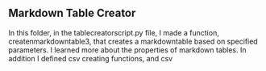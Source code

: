 ## Markdown Table Creator

In this folder, in the tablecreatorscript.py file, I made a function, createnmarkdowntable3, that creates a markdowntable based on specified parameters. I learned more about the properties of markdown tables. In addition I defined csv creating functions, and csv
